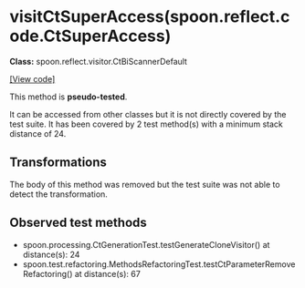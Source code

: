 # visitCtSuperAccess(spoon.reflect.code.CtSuperAccess)

**Class:** spoon.reflect.visitor.CtBiScannerDefault

[[View code]](https://github.com/INRIA/spoon/blob/fd878bc71b73fc1da82356eaa6578f760c70f0de/src/main/java//spoon/reflect/visitor/CtBiScannerDefault.java#L842)

This method is **pseudo-tested**.


It can be accessed from other classes but it is not directly covered by the test suite. 
It has been covered by 2 test method(s) with a minimum stack distance of 24.

## Transformations

The body of this method was removed but the test suite was not able to detect the transformation.



## Observed test methods

* spoon.processing.CtGenerationTest.testGenerateCloneVisitor() at distance(s): 24
* spoon.test.refactoring.MethodsRefactoringTest.testCtParameterRemoveRefactoring() at distance(s): 67

